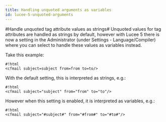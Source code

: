 ```yaml
---
title: Handling unquoted arguments as variables
id: lucee-5-unquoted-arguments
---
```


#Handle unquoted tag attribute values as strings#
Unquoted values for tag attributes are handled as strings by default, however with Lucee 5 there is now a setting in the Administrator (under Settings - Language/Compiler) where you can select to handle these values as variables instead.

Take this example:
```
#!html
<cfmail subject=subject from=from to=to/>
```

With the default setting, this is interpreted as strings, e.g.:
```
#!html
<cfmail subject="subject" from="from" to="to"/>
```

However when this setting is enabled, it is interpreted as variables, e.g.:
```
#!html
<cfmail subject="#subject#" from="#from#" to="#to#"/>
```
